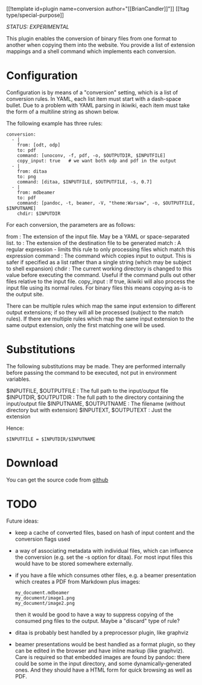 [[!template id=plugin name=conversion author="[[BrianCandler]]"]]
[[!tag type/special-purpose]]

*STATUS: EXPERIMENTAL*

This plugin enables the conversion of binary files from one format to
another when copying them into the website.  You provide a list of extension
mappings and a shell command which implements each conversion.

# Configuration

Configuration is by means of a "conversion" setting, which is a list of
conversion rules. In YAML, each list item must start with a dash-space bullet.
Due to a problem with YAML parsing in ikiwiki, each item must take the form
of a multiline string as shown below.

The following example has three rules:

~~~
conversion:
  - |
    from: [odt, odp]
    to: pdf
    command: [unoconv, -f, pdf, -o, $OUTPUTDIR, $INPUTFILE]
    copy_input: true   # we want both odp and pdf in the output
  - |
    from: ditaa
    to: png
    command: [ditaa, $INPUTFILE, $OUTPUTFILE, -s, 0.7]
  - |
    from: mdbeamer
    to: pdf
    command: [pandoc, -t, beamer, -V, "theme:Warsaw", -o, $OUTPUTFILE, $INPUTNAME]
    chdir: $INPUTDIR
~~~

For each conversion, the parameters are as follows:

from
:   The extension of the input file. May be a YAML or space-separated list.
to
:   The extension of the destination file to be generated
match
:   A regular expression - limits this rule to only processing files which
    match this expression
command
:   The command which copies input to output. This is safer if specified
    as a list rather than a single string (which may be subject to shell
    expansion)
chdir
:   The current working directory is changed to this value before
    executing the command. Useful if the command pulls out other files
    relative to the input file.
copy_input
:   If true, ikiwiki will also process the input file using its normal
    rules. For binary files this means copying as-is to the output site.

There can be multiple rules which map the same input extension to different
output extensions; if so they will all be processed (subject to the match
rules). If there are multiple rules which map the same input extension to
the same output extension, only the first matching one will be used.

# Substitutions

The following substitutions may be made. They are performed internally
before passing the command to be executed, not put in environment variables.

$INPUTFILE, $OUTPUTFILE
:    The full path to the input/output file
$INPUTDIR, $OUTPUTDIR
:    The full path to the directory containing the input/output file
$INPUTNAME, $OUTPUTNAME
:    The filename (without directory but with extension)
$INPUTEXT, $OUTPUTEXT
:    Just the extension

Hence:

~~~
$INPUTFILE = $INPUTDIR/$INPUTNAME
~~~

# Download

You can get the source code from [github](https://github.com/candlerb/ikiwiki-conversion)

# TODO

Future ideas:

* keep a cache of converted files, based on hash of input content and the
  conversion flags used
* a way of associating metadata with individual files, which can influence
  the conversion (e.g. set the -s option for ditaa). For most input files
  this would have to be stored somewhere externally.
* if you have a file which consumes other files, e.g. a beamer presentation
  which creates a PDF from Markdown plus images:

    ~~~
    my_document.mdbeamer
    my_document/image1.png
    my_document/image2.png
    ~~~

    then it would be good to have a way to suppress copying of the consumed
    png files to the output. Maybe a "discard" type of rule?
* ditaa is probably best handled by a preprocessor plugin, like graphviz
* beamer presentations would be best handled as a format plugin, so they
  can be edited in the browser and have inline markup (like graphviz). Care
  is required so that embedded images are found by pandoc: there could be
  some in the input directory, and some dynamically-generated ones. And
  they should have a HTML form for quick browsing as well as PDF.
